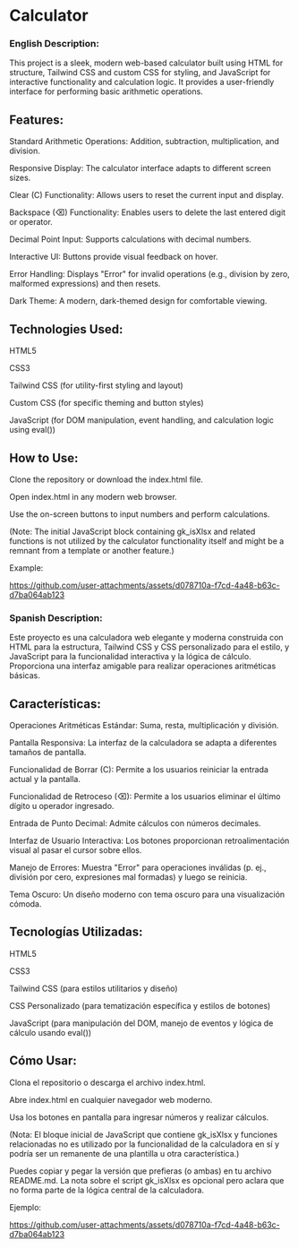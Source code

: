 # Calculator

### English Description:

This project is a sleek, modern web-based calculator built using HTML for structure, Tailwind CSS and custom CSS for styling, and JavaScript for interactive functionality and calculation logic. It provides a user-friendly interface for performing basic arithmetic operations.

## Features:

Standard Arithmetic Operations: Addition, subtraction, multiplication, and division.

Responsive Display: The calculator interface adapts to different screen sizes.

Clear (C) Functionality: Allows users to reset the current input and display.

Backspace (⌫) Functionality: Enables users to delete the last entered digit or operator.

Decimal Point Input: Supports calculations with decimal numbers.

Interactive UI: Buttons provide visual feedback on hover.

Error Handling: Displays "Error" for invalid operations (e.g., division by zero, malformed expressions) and then resets.

Dark Theme: A modern, dark-themed design for comfortable viewing.

## Technologies Used:

HTML5

CSS3

Tailwind CSS (for utility-first styling and layout)

Custom CSS (for specific theming and button styles)

JavaScript (for DOM manipulation, event handling, and calculation logic using eval())

## How to Use:

Clone the repository or download the index.html file.

Open index.html in any modern web browser.

Use the on-screen buttons to input numbers and perform calculations.

(Note: The initial JavaScript block containing gk_isXlsx and related functions is not utilized by the calculator functionality itself and might be a remnant from a template or another feature.)

Example:



https://github.com/user-attachments/assets/d078710a-f7cd-4a48-b63c-d7ba064ab123




### Spanish Description:

Este proyecto es una calculadora web elegante y moderna construida con HTML para la estructura, Tailwind CSS y CSS personalizado para el estilo, y JavaScript para la funcionalidad interactiva y la lógica de cálculo. Proporciona una interfaz amigable para realizar operaciones aritméticas básicas.

## Características:

Operaciones Aritméticas Estándar: Suma, resta, multiplicación y división.

Pantalla Responsiva: La interfaz de la calculadora se adapta a diferentes tamaños de pantalla.

Funcionalidad de Borrar (C): Permite a los usuarios reiniciar la entrada actual y la pantalla.

Funcionalidad de Retroceso (⌫): Permite a los usuarios eliminar el último dígito u operador ingresado.

Entrada de Punto Decimal: Admite cálculos con números decimales.

Interfaz de Usuario Interactiva: Los botones proporcionan retroalimentación visual al pasar el cursor sobre ellos.

Manejo de Errores: Muestra "Error" para operaciones inválidas (p. ej., división por cero, expresiones mal formadas) y luego se reinicia.

Tema Oscuro: Un diseño moderno con tema oscuro para una visualización cómoda.

## Tecnologías Utilizadas:

HTML5

CSS3

Tailwind CSS (para estilos utilitarios y diseño)

CSS Personalizado (para tematización específica y estilos de botones)

JavaScript (para manipulación del DOM, manejo de eventos y lógica de cálculo usando eval())

## Cómo Usar:

Clona el repositorio o descarga el archivo index.html.

Abre index.html en cualquier navegador web moderno.

Usa los botones en pantalla para ingresar números y realizar cálculos.

(Nota: El bloque inicial de JavaScript que contiene gk_isXlsx y funciones relacionadas no es utilizado por la funcionalidad de la calculadora en sí y podría ser un remanente de una plantilla u otra característica.)

Puedes copiar y pegar la versión que prefieras (o ambas) en tu archivo README.md. La nota sobre el script gk_isXlsx es opcional pero aclara que no forma parte de la lógica central de la calculadora.

Ejemplo:


https://github.com/user-attachments/assets/d078710a-f7cd-4a48-b63c-d7ba064ab123
